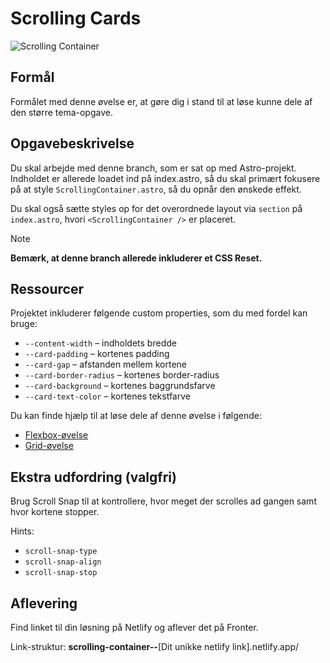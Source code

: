 # **Scrolling Cards**

![Scrolling Container](readmeassets/scrolling-container.gif)

## Formål

Formålet med denne øvelse er, at gøre dig i stand til at løse kunne dele af den større tema-opgave.

## Opgavebeskrivelse

Du skal arbejde med denne branch, som er sat op med Astro-projekt. Indholdet er allerede loadet ind på index.astro, så du skal primært fokusere på at style `ScrollingContainer.astro`, så du opnår den ønskede effekt.

Du skal også sætte styles op for det overordnede layout via `section` på `index.astro`, hvori `<ScrollingContainer />` er placeret.

> [!NOTE]  
> **Bemærk, at denne branch allerede inkluderer et CSS Reset.**

## Ressourcer

Projektet inkluderer følgende custom properties, som du med fordel kan bruge:

- `--content-width` – indholdets bredde
- `--card-padding` – kortenes padding
- `--card-gap` – afstanden mellem kortene
- `--card-border-radius` – kortenes border-radius
- `--card-background` – kortenes baggrundsfarve
- `--card-text-color` – kortenes tekstfarve

Du kan finde hjælp til at løse dele af denne øvelse i følgende:

- [Flexbox-øvelse](https://exercssises.vinther.codes/flex/#flexbox-11)
- [Grid-øvelse](https://exercssises.vinther.codes/grid/#grid-07)

## Ekstra udfordring (valgfri)

Brug Scroll Snap til at kontrollere, hvor meget der scrolles ad gangen samt hvor kortene stopper.

Hints:

- `scroll-snap-type`
- `scroll-snap-align`
- `scroll-snap-stop`

## Aflevering

Find linket til din løsning på Netlify og aflever det på Fronter.

Link-struktur: **scrolling-container--**[Dit unikke netlify link].netlify.app/
